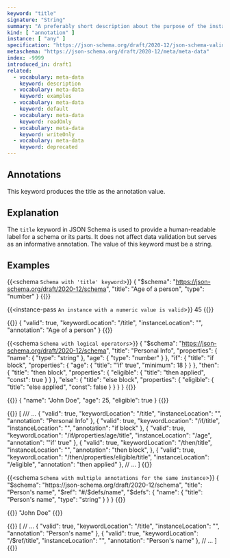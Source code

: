 ```yaml
---
keyword: "title"
signature: "String"
summary: "A preferably short description about the purpose of the instance described by the schema."
kind: [ "annotation" ]
instance: [ "any" ]
specification: "https://json-schema.org/draft/2020-12/json-schema-validation.html#section-9.1"
metaschema: "https://json-schema.org/draft/2020-12/meta/meta-data"
index: -9999
introduced_in: draft1
related:
  - vocabulary: meta-data
    keyword: description
  - vocabulary: meta-data
    keyword: examples
  - vocabulary: meta-data
    keyword: default
  - vocabulary: meta-data
    keyword: readOnly
  - vocabulary: meta-data
    keyword: writeOnly
  - vocabulary: meta-data
    keyword: deprecated
---
```


Annotations
-----------

This keyword produces the title as the annotation value.

## Explanation

The `title` keyword in JSON Schema is used to provide a human-readable label for a schema or its parts. It does not affect data validation but serves as an informative annotation. The value of this keyword must be a string.

## Examples

{{<schema `Schema with 'title' keyword`>}}
{
  "$schema": "https://json-schema.org/draft/2020-12/schema",
  "title": "Age of a person",
  "type": "number"
}
{{</schema>}}

{{<instance-pass `An instance with a numeric value is valid`>}}
45
{{</instance-pass>}}

{{<instance-annotation>}}
{
  "valid": true,
  "keywordLocation": "/title",
  "instanceLocation": "",
  "annotation": "Age of a person"
}
{{</instance-annotation>}}

{{<schema `Schema with logical operators`>}}
{
  "$schema": "https://json-schema.org/draft/2020-12/schema",
  "title": "Personal Info",
  "properties": {
    "name": { "type": "string" },
    "age": { "type": "number" }
  },
  "if": {
    "title": "if block",
    "properties": {
      "age": { "title": "'if' true", "minimum": 18 }
    }
  },
  "then": {
    "title": "then block",
    "properties": {
      "eligible": { "title": "then applied", "const": true }
    }
  },
  "else": {
    "title": "else block",
    "properties": {
      "eligible": { "title": "else applied", "const": false }
    }
  }
}
{{</schema>}}

{{<instance-pass>}}
{
  "name": "John Doe",
  "age": 25,
  "eligible": true
}
{{</instance-pass>}}

{{<instance-annotation>}}
[
  /// ...
  {
    "valid": true,
    "keywordLocation": "/title",
    "instanceLocation": "",
    "annotation": "Personal Info"
  },
  {
    "valid": true,
    "keywordLocation": "/if/title",
    "instanceLocation": "",
    "annotation": "if block"
  },
  {
    "valid": true,
    "keywordLocation": "/if/properties/age/title",
    "instanceLocation": "/age",
    "annotation": "'if' true"
  },
  {
    "valid": true,
    "keywordLocation": "/then/title",
    "instanceLocation": "",
    "annotation": "then block",
  },
  {
    "valid": true,
    "keywordLocation": "/then/properties/eligible/title",
    "instanceLocation": "/eligible",
    "annotation": "then applied"
  },
  // ...
]
{{</instance-annotation>}}

{{<schema `Schema with multiple annotations for the same instance`>}}
{
  "$schema": "https://json-schema.org/draft/2020-12/schema",
  "title": "Person's name",
  "$ref": "#/$defs/name",
  "$defs": {
    "name": {
      "title": "Person's name",
      "type": "string"
    }
  }
}
{{</schema>}}

{{<instance-pass>}}
"John Doe"
{{</instance-pass>}}

{{<instance-annotation>}}
[
  // ...
  {
    "valid": true,
    "keywordLocation": "/title",
    "instanceLocation": "",
    "annotation": "Person's name"
  },
  {
    "valid": true,
    "keywordLocation": "/$ref/title",
    "instanceLocation": "",
    "annotation": "Person's name"
  },
  // ...
]
{{</instance-annotation>}}